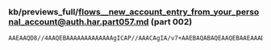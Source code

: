 ### kb/previews_full/flows__new_account_entry_from_your_personal_account@auth.har.part057.md (part 002)

```md
AAEAAQD8//4AAQEBAAAAAAAAAAAAAgICAP//AAACAgIA/v7+AAEBAQABAQEAAQEBAAEAAAD/AAAAAAAAAAE
```

```
